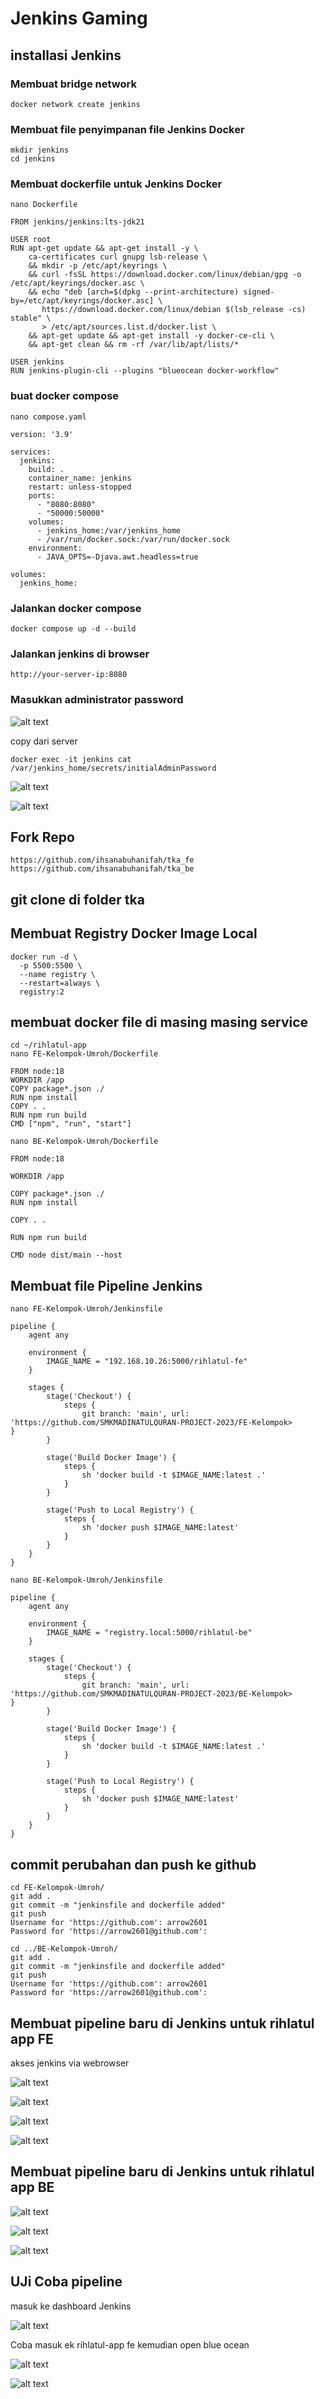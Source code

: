 # Jenkins Gaming

## installasi Jenkins

### Membuat bridge network

```
docker network create jenkins
```

### Membuat file penyimpanan file Jenkins Docker
```
mkdir jenkins
cd jenkins
```

### Membuat dockerfile untuk Jenkins Docker

```
nano Dockerfile
```
```
FROM jenkins/jenkins:lts-jdk21

USER root
RUN apt-get update && apt-get install -y \
    ca-certificates curl gnupg lsb-release \
    && mkdir -p /etc/apt/keyrings \
    && curl -fsSL https://download.docker.com/linux/debian/gpg -o /etc/apt/keyrings/docker.asc \
    && echo "deb [arch=$(dpkg --print-architecture) signed-by=/etc/apt/keyrings/docker.asc] \
       https://download.docker.com/linux/debian $(lsb_release -cs) stable" \
       > /etc/apt/sources.list.d/docker.list \
    && apt-get update && apt-get install -y docker-ce-cli \
    && apt-get clean && rm -rf /var/lib/apt/lists/*

USER jenkins
RUN jenkins-plugin-cli --plugins "blueocean docker-workflow"

```

### buat docker compose
``` 
nano compose.yaml
```

```
version: '3.9'

services:
  jenkins:
    build: .
    container_name: jenkins
    restart: unless-stopped
    ports:
      - "8080:8080"
      - "50000:50000"
    volumes:
      - jenkins_home:/var/jenkins_home
      - /var/run/docker.sock:/var/run/docker.sock
    environment:
      - JAVA_OPTS=-Djava.awt.headless=true

volumes:
  jenkins_home:
```

### Jalankan docker compose
```
docker compose up -d --build
```

### Jalankan jenkins di browser
```
http://your-server-ip:8080
```
### Masukkan administrator password

![alt text](image-12.png)  

copy dari server

```
docker exec -it jenkins cat /var/jenkins_home/secrets/initialAdminPassword
```

![alt text](image-13.png)  

![alt text](image-14.png)  

## Fork Repo

```
https://github.com/ihsanabuhanifah/tka_fe
https://github.com/ihsanabuhanifah/tka_be
```

## git clone di folder tka


## Membuat Registry Docker Image Local

```
docker run -d \
  -p 5500:5500 \
  --name registry \
  --restart=always \
  registry:2
```

## membuat docker file di masing masing service

```
cd ~/rihlatul-app
nano FE-Kelompok-Umroh/Dockerfile
```
```
FROM node:18
WORKDIR /app
COPY package*.json ./
RUN npm install
COPY . .
RUN npm run build
CMD ["npm", "run", "start"]
```
```
nano BE-Kelompok-Umroh/Dockerfile
```

```
FROM node:18

WORKDIR /app

COPY package*.json ./
RUN npm install

COPY . .

RUN npm run build

CMD node dist/main --host
```

## Membuat file Pipeline Jenkins
```
nano FE-Kelompok-Umroh/Jenkinsfile
```
```
pipeline {
    agent any

    environment {
        IMAGE_NAME = "192.168.10.26:5000/rihlatul-fe"
    }

    stages {
        stage('Checkout') {
            steps {
                git branch: 'main', url: 'https://github.com/SMKMADINATULQURAN-PROJECT-2023/FE-Kelompok>            }
        }

        stage('Build Docker Image') {
            steps {
                sh 'docker build -t $IMAGE_NAME:latest .'
            }
        }

        stage('Push to Local Registry') {
            steps {
                sh 'docker push $IMAGE_NAME:latest'
            }
        }
    }
}
```
```
nano BE-Kelompok-Umroh/Jenkinsfile
```
```
pipeline {
    agent any

    environment {
        IMAGE_NAME = "registry.local:5000/rihlatul-be"
    }

    stages {
        stage('Checkout') {
            steps {
                git branch: 'main', url: 'https://github.com/SMKMADINATULQURAN-PROJECT-2023/BE-Kelompok>            }
        }

        stage('Build Docker Image') {
            steps {
                sh 'docker build -t $IMAGE_NAME:latest .'
            }
        }

        stage('Push to Local Registry') {
            steps {
                sh 'docker push $IMAGE_NAME:latest'
            }
        }
    }
}
```

## commit perubahan dan push ke github

```
cd FE-Kelompok-Umroh/
git add .
git commit -m "jenkinsfile and dockerfile added"
git push
Username for 'https://github.com': arrow2601
Password for 'https://arrow2601@github.com':
```
```
cd ../BE-Kelompok-Umroh/
git add .
git commit -m "jenkinsfile and dockerfile added"
git push
Username for 'https://github.com': arrow2601
Password for 'https://arrow2601@github.com':
```

## Membuat pipeline baru di Jenkins untuk rihlatul app FE

akses jenkins via webrowser

![alt text](image-15.png)  

![alt text](image-16.png)  

![alt text](image-17.png)   

![alt text](image-18.png)  

## Membuat pipeline baru di Jenkins untuk rihlatul app BE
 ![alt text](image-19.png)  

 ![alt text](image-20.png)  

 ![alt text](image-21.png)  

 ## UJi Coba pipeline

 masuk ke dashboard Jenkins


![alt text](image-22.png)  

Coba masuk ek rihlatul-app fe
kemudian open blue ocean

![alt text](image-23.png)  

![alt text](image-24.png)  








